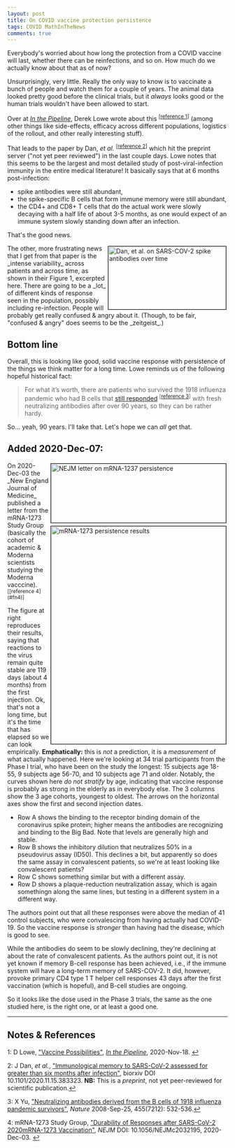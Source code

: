 ```yaml
---
layout: post
title: On COVID vaccine protection persistence
tags: COVID MathInTheNews
comments: true
---
```


Everybody's worried about how long the protection from a COVID vaccine will last, whether
there can be reinfections, and so on.  How much do we actually know about that as of
now?  

Unsurprisingly, very little.  Really the only way to know is to vaccinate a bunch of
people and watch them for a couple of years.  The animal data looked pretty good before
the clinical trials, but it _always_ looks good or the human trials wouldn't have been
allowed to start.  

Over at [_In the Pipeline_](https://blogs.sciencemag.org/pipeline), Derek Lowe wrote about
this <sup id="fn1a">[[reference 1](#fn1)]</sup> (among other things like side-effects,
efficacy across different populations, logistics of the rollout, and other really
interesting stuff).  

That leads to the paper by Dan, _et al._ <sup id="fn2a">[[reference 2](#fn2)]</sup> which
hit the preprint server ("not yet peer reviewed") in the last couple days.  Lowe notes that
this seems to be the largest and most detailed study of post-viral-infection immunity in the entire
medical literature!  It basically says that at 6 months post-infection:
- spike antibodies were still abundant,
- the spike-specific B cells that form immune memory were still abundant,
- the CD4+ and CD8+ T cells that do the actual work were slowly decaying with a half life
  of about 3-5 months, as one would expect of an immune system slowly standing down after
  an infection.  

That's the good news.  

<img src="{{ site.baseurl }}/images/2020-11-18-thought-on-vaccine-persistence-dan-abs.jpg" width="269" height="144" alt="Dan, et al. on SARS-COV-2 spike antibodies over time" title="Dan, et al. on SARS-COV-2 spike antibodies over time" style="float: right; margin: 3px 3px 3px 3px; border: 1px solid #000000;"/>
The other, more frustrating news that I get from that paper is the _intense variability_
across patients and across time, as shown in their Figure 1, excerpted here.  There are
going to be a _lot_ of different kinds of response seen in the population, possibly
including re-infection.  People will probably get really confused &amp; angry about it.
(Though, to be fair, "confused &amp; angry" does seems to be the _zeitgeist_.)  

## Bottom line  

Overall, this is looking like good, solid vaccine response with persistence of the things
we think matter for a long time.  Lowe reminds us of the following hopeful historical
fact:  

> For what it’s worth, there are patients who survived the 1918 influenza pandemic who had B cells that [still responded](https://www.ncbi.nlm.nih.gov/pmc/articles/PMC2848880/) <sup id="fn3a">[[reference 3](#fn3)]</sup> with fresh neutralizing antibodies after over 90 years, so they can be rather hardy.  

So&hellip; yeah, 90 years.  I'll take that.  Let's hope we can _all_ get that.  

## Added 2020-Dec-07:  

<img src="{{ site.baseurl }}/images/2020-11-18-on-vaccine-persistence-nejm-1.jpg" width="400" height="135" alt="NEJM letter on mRNA-1237 persistence" title="NEJM letter on mRNA-1237 persistence" style="float: right; margin: 3px 3px 3px 3px; border: 1px solid #000000;"/>
<img src="{{ site.baseurl }}/images/2020-11-18-on-vaccine-persistence-nejm-2.jpg" width="400" height="498" alt="mRNA-1273 persistence results" title="mRNA-1273 persistence results" style="float: right; margin: 3px 3px 3px 3px; border: 1px solid #000000;"/>
On 2020-Dec-03 the _New England Journal of Medicine_ published a letter from the mRNA-1273
Study Group (basically the cohort of academic &amp; Moderna scientists studying the
Moderna vacccine).  <sup id="fn4a">[[reference 4](#fn4)]</sup>  

The figure at right reproduces their results, saying that reactions to the virus remain
quite stable are 119 days (about 4 months) from the first injection.  Ok, that's not a
long time, but it's the time that has elapsed so we can look empirically.
__Emphatically:__ this is _not_ a prediction, it is a _measurement_ of what actually
happened. Here we're looking at 34 trial participants from the Phase I trial, who have
been on the study the longest: 15 subjects age 18-55, 9 subjects
age 56-70, and 10 subjects age 71 and older.  Notably, the curves shown here _do not
stratify_ by age, indicating that vaccine response is probably as strong in the elderly as
in everybody else. The 3 columns show the 3 age cohorts, youngest to oldest.  The arrows
on the horizontal axes show the first and second injection dates.
- Row A shows the binding to the receptor binding domain of the coronavirus spike protein;
  higher means the antibodies are recognizing and binding to the Big Bad.  Note that
  levels are generally high and stable.  
- Row B shows the inhibitory dilution that neutralizes 50% in a pseudovirus assay (ID50).
  This declines a bit, but apparently so does the same assay in convalescent patients, so
  we're at least looking like convalescent patients?  
- Row C shows something similar but with a different assay.  
- Row D shows a plaque-reduction neutralization assay, which is again somethingn along the
  same lines, but testing in a different system in a different way.  

The authors point out that all these responses were above the median of 41 control
subjects, who were convalescing from having actually had COVID-19.  So the vaccine
response is _stronger_ than having had the disease, which is good to see.  

While the antibodies do seem to be slowly declining, they're declining at about the rate
of convalescent patients.  As the authors point out, it is not yet known if memory B-cell
response has been achieved, i.e., if the immune system will have a long-term memory of
SARS-COV-2.  It did, however, provoke primary CD4 type 1 T helper cell responses 43 days
after the first vaccination (which is hopeful), and B-cell studies are ongoing.  

So it looks like the dose used in the Phase 3 trials, the same as the one studied here, is
the right one, or at least a good one.  

---

## Notes &amp; References  

<a id="fn1">1</a>: D Lowe, ["Vaccine Possibilities"](https://blogs.sciencemag.org/pipeline/archives/2020/11/18/vaccine-possibilities), [_In the Pipeline_](https://blogs.sciencemag.org/pipeline), 2020-Nov-18. [↩](#fn1a)  

<a id="fn2">2</a>: J Dan, _et al._, ["Immunological memory to SARS-CoV-2 assessed for greater than six months after infection"](https://www.biorxiv.org/content/10.1101/2020.11.15.383323v1), biorxiv DOI 10.1101/2020.11.15.383323.  __NB:__ This is a _preprint_, not yet peer-reviewed for scientific publication.[↩](#fn2a)  

<a id="fn3">3</a>: X Yu, ["Neutralizing antibodies derived from the B cells of 1918 influenza pandemic survivors"](https://www.ncbi.nlm.nih.gov/pmc/articles/PMC2848880/), _Nature_ 2008-Sep-25, 455(7212): 532-536.[↩](#fn3a)  

<a id="fn4">4</a>: mRNA-1273 Study Group, ["Durability of Responses after SARS-CoV-2 2020mRNA-1273 Vaccination"](https://www.nejm.org/doi/full/10.1056/NEJMc2032195), _NEJM_ DOI: 10.1056/NEJMc2032195, 2020-Dec-03. [↩](#fn4a)  
